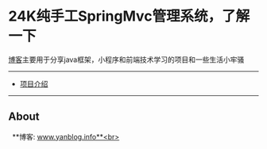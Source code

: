 # 24K纯手工SpringMvc管理系统，了解一下

[博客]( www.yanblog.info)主要用于分享java框架，小程序和前端技术学习的项目和一些生活小牢骚

******

* [项目介绍](http://www.yanblog.info/article/22)

******


## About

&nbsp;&nbsp;**博客: www.yanblog.info**<br>
